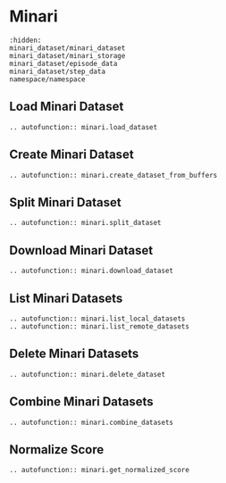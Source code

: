 
# Minari

```{toctree}
:hidden:
minari_dataset/minari_dataset
minari_dataset/minari_storage
minari_dataset/episode_data
minari_dataset/step_data
namespace/namespace
```

## Load Minari Dataset

```{eval-rst}
.. autofunction:: minari.load_dataset
```

## Create Minari Dataset

```{eval-rst}
.. autofunction:: minari.create_dataset_from_buffers
```

## Split Minari Dataset

```{eval-rst}
.. autofunction:: minari.split_dataset
```

## Download Minari Dataset

```{eval-rst}
.. autofunction:: minari.download_dataset
```

## List Minari Datasets

```{eval-rst}
.. autofunction:: minari.list_local_datasets
.. autofunction:: minari.list_remote_datasets
```

## Delete Minari Datasets

```{eval-rst}
.. autofunction:: minari.delete_dataset
```

## Combine Minari Datasets

```{eval-rst}
.. autofunction:: minari.combine_datasets
```

## Normalize Score

```{eval-rst}
.. autofunction:: minari.get_normalized_score
```
